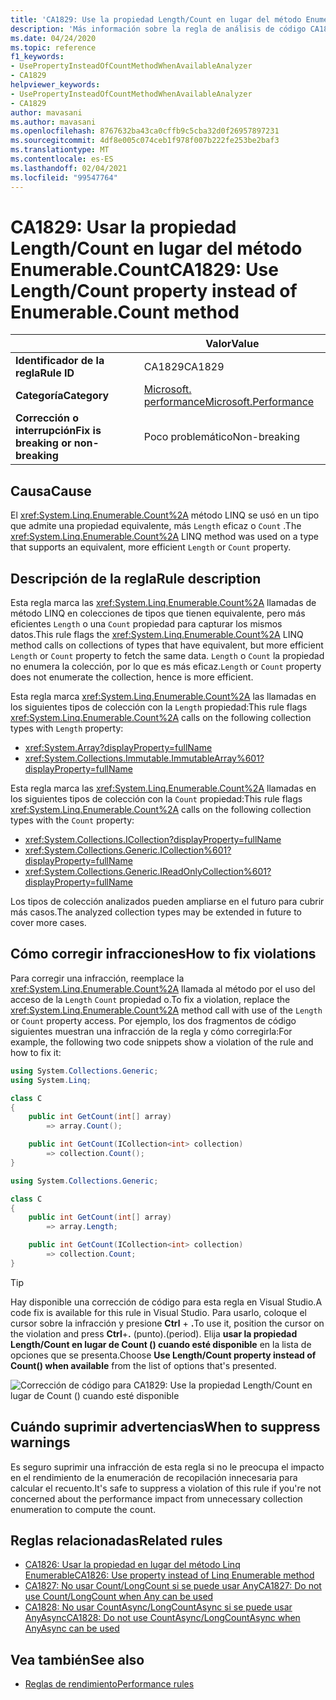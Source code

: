 ```yaml
---
title: 'CA1829: Use la propiedad Length/Count en lugar del método Enumerable. Count (análisis de código)'
description: 'Más información sobre la regla de análisis de código CA1829: Use la propiedad Length/Count en lugar del método Enumerable. Count'
ms.date: 04/24/2020
ms.topic: reference
f1_keywords:
- UsePropertyInsteadOfCountMethodWhenAvailableAnalyzer
- CA1829
helpviewer_keywords:
- UsePropertyInsteadOfCountMethodWhenAvailableAnalyzer
- CA1829
author: mavasani
ms.author: mavasani
ms.openlocfilehash: 8767632ba43ca0cffb9c5cba32d0f26957897231
ms.sourcegitcommit: 4df8e005c074ceb1f978f007b222fe253be2baf3
ms.translationtype: MT
ms.contentlocale: es-ES
ms.lasthandoff: 02/04/2021
ms.locfileid: "99547764"
---
```

# <a name="ca1829-use-lengthcount-property-instead-of-enumerablecount-method"></a><span data-ttu-id="a5b49-103">CA1829: Usar la propiedad Length/Count en lugar del método Enumerable.Count</span><span class="sxs-lookup"><span data-stu-id="a5b49-103">CA1829: Use Length/Count property instead of Enumerable.Count method</span></span>

| | <span data-ttu-id="a5b49-104">Valor</span><span class="sxs-lookup"><span data-stu-id="a5b49-104">Value</span></span> |
|-|-|
| <span data-ttu-id="a5b49-105">**Identificador de la regla**</span><span class="sxs-lookup"><span data-stu-id="a5b49-105">**Rule ID**</span></span> |<span data-ttu-id="a5b49-106">CA1829</span><span class="sxs-lookup"><span data-stu-id="a5b49-106">CA1829</span></span>|
| <span data-ttu-id="a5b49-107">**Categoría**</span><span class="sxs-lookup"><span data-stu-id="a5b49-107">**Category**</span></span> |[<span data-ttu-id="a5b49-108">Microsoft. performance</span><span class="sxs-lookup"><span data-stu-id="a5b49-108">Microsoft.Performance</span></span>](performance-warnings.md)|
| <span data-ttu-id="a5b49-109">**Corrección o interrupción**</span><span class="sxs-lookup"><span data-stu-id="a5b49-109">**Fix is breaking or non-breaking**</span></span> |<span data-ttu-id="a5b49-110">Poco problemático</span><span class="sxs-lookup"><span data-stu-id="a5b49-110">Non-breaking</span></span>|

## <a name="cause"></a><span data-ttu-id="a5b49-111">Causa</span><span class="sxs-lookup"><span data-stu-id="a5b49-111">Cause</span></span>

<span data-ttu-id="a5b49-112">El <xref:System.Linq.Enumerable.Count%2A> método LINQ se usó en un tipo que admite una propiedad equivalente, más `Length` eficaz o `Count` .</span><span class="sxs-lookup"><span data-stu-id="a5b49-112">The <xref:System.Linq.Enumerable.Count%2A> LINQ method was used on a type that supports an equivalent, more efficient `Length` or `Count` property.</span></span>

## <a name="rule-description"></a><span data-ttu-id="a5b49-113">Descripción de la regla</span><span class="sxs-lookup"><span data-stu-id="a5b49-113">Rule description</span></span>

<span data-ttu-id="a5b49-114">Esta regla marca las <xref:System.Linq.Enumerable.Count%2A> llamadas de método LINQ en colecciones de tipos que tienen equivalente, pero más eficientes `Length` o una `Count` propiedad para capturar los mismos datos.</span><span class="sxs-lookup"><span data-stu-id="a5b49-114">This rule flags the <xref:System.Linq.Enumerable.Count%2A> LINQ method calls on collections of types that have equivalent, but more efficient `Length` or `Count` property to fetch the same data.</span></span> <span data-ttu-id="a5b49-115">`Length` o `Count` la propiedad no enumera la colección, por lo que es más eficaz.</span><span class="sxs-lookup"><span data-stu-id="a5b49-115">`Length` or `Count` property does not enumerate the collection, hence is more efficient.</span></span>

<span data-ttu-id="a5b49-116">Esta regla marca <xref:System.Linq.Enumerable.Count%2A> las llamadas en los siguientes tipos de colección con la `Length` propiedad:</span><span class="sxs-lookup"><span data-stu-id="a5b49-116">This rule flags <xref:System.Linq.Enumerable.Count%2A> calls on the following collection types with `Length` property:</span></span>

- <xref:System.Array?displayProperty=fullName>
- <xref:System.Collections.Immutable.ImmutableArray%601?displayProperty=fullName>

<span data-ttu-id="a5b49-117">Esta regla marca las <xref:System.Linq.Enumerable.Count%2A> llamadas en los siguientes tipos de colección con la `Count` propiedad:</span><span class="sxs-lookup"><span data-stu-id="a5b49-117">This rule flags <xref:System.Linq.Enumerable.Count%2A> calls on the following collection types with the `Count` property:</span></span>

- <xref:System.Collections.ICollection?displayProperty=fullName>
- <xref:System.Collections.Generic.ICollection%601?displayProperty=fullName>
- <xref:System.Collections.Generic.IReadOnlyCollection%601?displayProperty=fullName>

<span data-ttu-id="a5b49-118">Los tipos de colección analizados pueden ampliarse en el futuro para cubrir más casos.</span><span class="sxs-lookup"><span data-stu-id="a5b49-118">The analyzed collection types may be extended in future to cover more cases.</span></span>

## <a name="how-to-fix-violations"></a><span data-ttu-id="a5b49-119">Cómo corregir infracciones</span><span class="sxs-lookup"><span data-stu-id="a5b49-119">How to fix violations</span></span>

<span data-ttu-id="a5b49-120">Para corregir una infracción, reemplace la <xref:System.Linq.Enumerable.Count%2A> llamada al método por el uso del acceso de la `Length` `Count` propiedad o.</span><span class="sxs-lookup"><span data-stu-id="a5b49-120">To fix a violation, replace the <xref:System.Linq.Enumerable.Count%2A> method call with use of the `Length` or `Count` property access.</span></span> <span data-ttu-id="a5b49-121">Por ejemplo, los dos fragmentos de código siguientes muestran una infracción de la regla y cómo corregirla:</span><span class="sxs-lookup"><span data-stu-id="a5b49-121">For example, the following two code snippets show a violation of the rule and how to fix it:</span></span>

```csharp
using System.Collections.Generic;
using System.Linq;

class C
{
    public int GetCount(int[] array)
        => array.Count();

    public int GetCount(ICollection<int> collection)
        => collection.Count();
}
```

```csharp
using System.Collections.Generic;

class C
{
    public int GetCount(int[] array)
        => array.Length;

    public int GetCount(ICollection<int> collection)
        => collection.Count;
}
```

> [!TIP]
> <span data-ttu-id="a5b49-122">Hay disponible una corrección de código para esta regla en Visual Studio.</span><span class="sxs-lookup"><span data-stu-id="a5b49-122">A code fix is available for this rule in Visual Studio.</span></span> <span data-ttu-id="a5b49-123">Para usarlo, coloque el cursor sobre la infracción y presione **Ctrl** + **.**</span><span class="sxs-lookup"><span data-stu-id="a5b49-123">To use it, position the cursor on the violation and press **Ctrl**+**.**</span></span> <span data-ttu-id="a5b49-124">(punto).</span><span class="sxs-lookup"><span data-stu-id="a5b49-124">(period).</span></span> <span data-ttu-id="a5b49-125">Elija **usar la propiedad Length/Count en lugar de Count () cuando esté disponible** en la lista de opciones que se presenta.</span><span class="sxs-lookup"><span data-stu-id="a5b49-125">Choose **Use Length/Count property instead of Count() when available** from the list of options that's presented.</span></span>
>
> ![Corrección de código para CA1829: Use la propiedad Length/Count en lugar de Count () cuando esté disponible](media/ca1829-codefix.png)

## <a name="when-to-suppress-warnings"></a><span data-ttu-id="a5b49-127">Cuándo suprimir advertencias</span><span class="sxs-lookup"><span data-stu-id="a5b49-127">When to suppress warnings</span></span>

<span data-ttu-id="a5b49-128">Es seguro suprimir una infracción de esta regla si no le preocupa el impacto en el rendimiento de la enumeración de recopilación innecesaria para calcular el recuento.</span><span class="sxs-lookup"><span data-stu-id="a5b49-128">It's safe to suppress a violation of this rule if you're not concerned about the performance impact from unnecessary collection enumeration to compute the count.</span></span>

## <a name="related-rules"></a><span data-ttu-id="a5b49-129">Reglas relacionadas</span><span class="sxs-lookup"><span data-stu-id="a5b49-129">Related rules</span></span>

- [<span data-ttu-id="a5b49-130">CA1826: Usar la propiedad en lugar del método Linq Enumerable</span><span class="sxs-lookup"><span data-stu-id="a5b49-130">CA1826: Use property instead of Linq Enumerable method</span></span>](ca1826.md)
- [<span data-ttu-id="a5b49-131">CA1827: No usar Count/LongCount si se puede usar Any</span><span class="sxs-lookup"><span data-stu-id="a5b49-131">CA1827: Do not use Count/LongCount when Any can be used</span></span>](ca1827.md)
- [<span data-ttu-id="a5b49-132">CA1828: No usar CountAsync/LongCountAsync si se puede usar AnyAsync</span><span class="sxs-lookup"><span data-stu-id="a5b49-132">CA1828: Do not use CountAsync/LongCountAsync when AnyAsync can be used</span></span>](ca1828.md)

## <a name="see-also"></a><span data-ttu-id="a5b49-133">Vea también</span><span class="sxs-lookup"><span data-stu-id="a5b49-133">See also</span></span>

- [<span data-ttu-id="a5b49-134">Reglas de rendimiento</span><span class="sxs-lookup"><span data-stu-id="a5b49-134">Performance rules</span></span>](performance-warnings.md)
